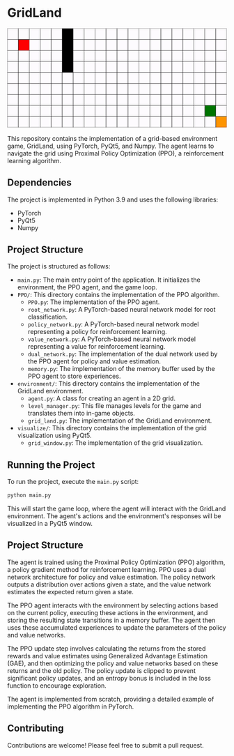 # GridLand

![GridLand Game in Progress](https://github.com/CooperJRG/GridLand/blob/main/gridland_gif.gif)

This repository contains the implementation of a grid-based environment game, GridLand, using PyTorch, PyQt5, and Numpy. The agent learns to navigate the grid using Proximal Policy Optimization (PPO), a reinforcement learning algorithm.

## Dependencies

The project is implemented in Python 3.9 and uses the following libraries:

- PyTorch
- PyQt5
- Numpy

## Project Structure

The project is structured as follows:

- `main.py`: The main entry point of the application. It initializes the environment, the PPO agent, and the game loop.
- `PPO/`: This directory contains the implementation of the PPO algorithm.
  - `PPO.py`: The implementation of the PPO agent. 
  - `root_network.py`: A PyTorch-based neural network model for root classification.
  - `policy_network.py`: A PyTorch-based neural network model representing a policy for reinforcement learning.
  - `value_network.py`: A PyTorch-based neural network model representing a value for reinforcement learning.
  - `dual_network.py`: The implementation of the dual network used by the PPO agent for policy and value estimation.
  - `memory.py`: The implementation of the memory buffer used by the PPO agent to store experiences.
- `environment/`: This directory contains the implementation of the GridLand environment.
  - `agent.py`: A class for creating an agent in a 2D grid. 
  - `level_manager.py`: This file manages levels for the game and translates them into in-game objects.
  - `grid_land.py`: The implementation of the GridLand environment.
- `visualize/`: This directory contains the implementation of the grid visualization using PyQt5.
  - `grid_window.py`: The implementation of the grid visualization.

## Running the Project

To run the project, execute the `main.py` script:

```bash
python main.py
```
This will start the game loop, where the agent will interact with the GridLand environment. The agent's actions and the environment's responses will be visualized in a PyQt5 window.

## Project Structure

The agent is trained using the Proximal Policy Optimization (PPO) algorithm, a policy gradient method for reinforcement learning. PPO uses a dual network architecture for policy and value estimation. The policy network outputs a distribution over actions given a state, and the value network estimates the expected return given a state.

The PPO agent interacts with the environment by selecting actions based on the current policy, executing these actions in the environment, and storing the resulting state transitions in a memory buffer. The agent then uses these accumulated experiences to update the parameters of the policy and value networks.

The PPO update step involves calculating the returns from the stored rewards and value estimates using Generalized Advantage Estimation (GAE), and then optimizing the policy and value networks based on these returns and the old policy. The policy update is clipped to prevent significant policy updates, and an entropy bonus is included in the loss function to encourage exploration.

The agent is implemented from scratch, providing a detailed example of implementing the PPO algorithm in PyTorch.

## Contributing
Contributions are welcome! Please feel free to submit a pull request.
